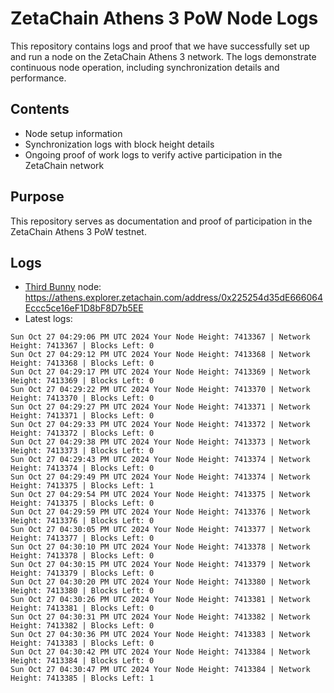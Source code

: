 # ZetaChain Athens 3 PoW Node Logs
This repository contains logs and proof that we have successfully set up and run a node on the ZetaChain Athens 3 network. The logs demonstrate continuous node operation, including synchronization details and performance.

## Contents
- Node setup information
- Synchronization logs with block height details
- Ongoing proof of work logs to verify active participation in the ZetaChain network

## Purpose
This repository serves as documentation and proof of participation in the ZetaChain Athens 3 PoW testnet.

## Logs

- [Third Bunny](https://thirdbunny.xyz/) node: https://athens.explorer.zetachain.com/address/0x225254d35dE666064Eccc5ce16eF1D8bF8D7b5EE
- Latest logs:
```
Sun Oct 27 04:29:06 PM UTC 2024 Your Node Height: 7413367 | Network Height: 7413367 | Blocks Left: 0
Sun Oct 27 04:29:12 PM UTC 2024 Your Node Height: 7413368 | Network Height: 7413368 | Blocks Left: 0
Sun Oct 27 04:29:17 PM UTC 2024 Your Node Height: 7413369 | Network Height: 7413369 | Blocks Left: 0
Sun Oct 27 04:29:22 PM UTC 2024 Your Node Height: 7413370 | Network Height: 7413370 | Blocks Left: 0
Sun Oct 27 04:29:27 PM UTC 2024 Your Node Height: 7413371 | Network Height: 7413371 | Blocks Left: 0
Sun Oct 27 04:29:33 PM UTC 2024 Your Node Height: 7413372 | Network Height: 7413372 | Blocks Left: 0
Sun Oct 27 04:29:38 PM UTC 2024 Your Node Height: 7413373 | Network Height: 7413373 | Blocks Left: 0
Sun Oct 27 04:29:43 PM UTC 2024 Your Node Height: 7413374 | Network Height: 7413374 | Blocks Left: 0
Sun Oct 27 04:29:49 PM UTC 2024 Your Node Height: 7413374 | Network Height: 7413375 | Blocks Left: 1
Sun Oct 27 04:29:54 PM UTC 2024 Your Node Height: 7413375 | Network Height: 7413375 | Blocks Left: 0
Sun Oct 27 04:29:59 PM UTC 2024 Your Node Height: 7413376 | Network Height: 7413376 | Blocks Left: 0
Sun Oct 27 04:30:05 PM UTC 2024 Your Node Height: 7413377 | Network Height: 7413377 | Blocks Left: 0
Sun Oct 27 04:30:10 PM UTC 2024 Your Node Height: 7413378 | Network Height: 7413378 | Blocks Left: 0
Sun Oct 27 04:30:15 PM UTC 2024 Your Node Height: 7413379 | Network Height: 7413379 | Blocks Left: 0
Sun Oct 27 04:30:20 PM UTC 2024 Your Node Height: 7413380 | Network Height: 7413380 | Blocks Left: 0
Sun Oct 27 04:30:26 PM UTC 2024 Your Node Height: 7413381 | Network Height: 7413381 | Blocks Left: 0
Sun Oct 27 04:30:31 PM UTC 2024 Your Node Height: 7413382 | Network Height: 7413382 | Blocks Left: 0
Sun Oct 27 04:30:36 PM UTC 2024 Your Node Height: 7413383 | Network Height: 7413383 | Blocks Left: 0
Sun Oct 27 04:30:42 PM UTC 2024 Your Node Height: 7413384 | Network Height: 7413384 | Blocks Left: 0
Sun Oct 27 04:30:47 PM UTC 2024 Your Node Height: 7413384 | Network Height: 7413385 | Blocks Left: 1
```
